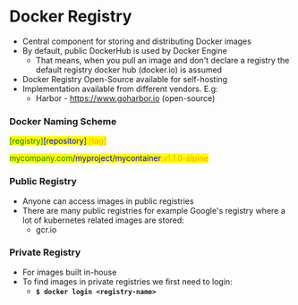 # Docker Registry

* Central component for storing and distributing Docker images
* By default, public DockerHub is used by Docker Engine
  * That means, when you pull an image and don't declare a registry the default registry docker hub (docker.io) is assumed
* Docker Registry Open-Source available for self-hosting
* Implementation available from different vendors. E.g:
  * Harbor - https://www.goharbor.io (open-source)

### Docker Naming Scheme

<mark style="color:green;">\[registry]</mark><mark style="color:blue;">\[repository]</mark><mark style="color:orange;">:\[tag]</mark>

<mark style="color:green;">mycompany.com</mark><mark style="color:blue;">/myproject/mycontainer</mark><mark style="color:orange;">:v1.1.0-alpine</mark>

### Public Registry

* Anyone can access images in public registries
* There are many public registries for example Google's registry where a lot of kubernetes related images are stored:
  * gcr.io

### Private Registry

* For images built in-house
* To find images in private registries we first need to login:
  * **`$ docker login <registry-name>`**

